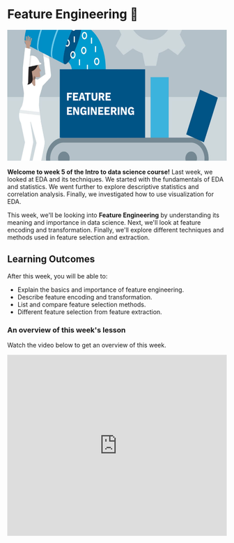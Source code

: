 # Feature Engineering 📶

<img src="./feature-engineering/feature-engineering/feature-engineering.png" width="100%" height="300px">

**Welcome to week 5 of the Intro to data science course!** Last week, we looked at EDA and its techniques. We started with the fundamentals of EDA and statistics. We went further to explore descriptive statistics and correlation analysis. Finally, we investigated how to use visualization for EDA.

This week, we'll be looking into **Feature Engineering** by understanding its meaning and importance in data science. Next, we'll look at feature encoding and transformation. Finally, we'll explore different techniques and methods used in feature selection and extraction.


## Learning Outcomes

After this week, you will be able to:

- Explain the basics and importance of feature engineering.
- Describe feature encoding and transformation.
- List and compare feature selection methods.
- Different feature selection from feature extraction.


### An overview of this week's lesson

<aside>

Watch the video below to get an overview of this week.

</aside>
<div style="position: relative; padding-bottom: 56.25%; height: 0;"><iframe width="100%" height="415" src="https://www.youtube.com/embed/cEJvNNGbGuE?si=VF4wft2NY88C6N-P" title="Linking your CSS" frameborder="0" allow="accelerometer; autoplay; clipboard-write; encrypted-media; gyroscope; picture-in-picture" allowfullscreen></iframe></div>
